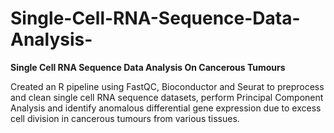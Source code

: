 # Single-Cell-RNA-Sequence-Data-Analysis-

**Single Cell RNA Sequence Data Analysis On Cancerous Tumours**

Created an R pipeline using FastQC, Bioconductor and Seurat to preprocess and clean single cell RNA sequence datasets, perform
Principal Component Analysis and identify anomalous differential gene expression due to excess cell division in cancerous tumours from various tissues.
